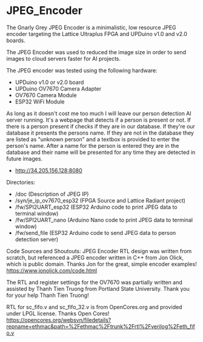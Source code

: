 # JPEG_Encoder

The Gnarly Grey JPEG Encoder is a minimalistic, low resource JPEG encoder targeting the Lattice Ultraplus FPGA and UPDuino v1.0 and v2.0 boards.

The JPEG Encoder was used to reduced the image size in order to send images to cloud servers faster for AI projects.

The JPEG encoder was tested using the following hardware:
  - UPDuino v1.0 or v2.0 board
  - UPDuino OV7670 Camera Adapter
  - OV7670 Camera Module
  - ESP32 WiFi Module
  
As long as it doesn't cost me too much I will leave our person detection AI server running.  It's a webpage that detects if a person is present or not.  If there is a person present if checks if they are in our database.  If they're our database it presents the persons name.  If they are not in the database they are listed as "unknown person" and a textbox is provided to enter the person's name.  After a name for the person is entered they are in the database and their name will be presented for any time they are detected in future images.

  - http://34.205.156.128:8080

Directories:
  - /doc                         (Description of JPEG IP)
  - /syn/je_ip_ov7670_esp32      (FPGA Source and Lattice Radiant project)
  - /fw/SPI2UART_esp32           (ESP32 Arduino code to print JPEG data to terminal window)
  - /fw/SPI2UART_nano            (Arduino Nano code to print JPEG data to terminal window)
  - /fw/send_file                (ESP32 Arduino code to send JPEG data to person detection server)

Code Sources and Shoutouts:
JPEG Encoder RTL design was written from scratch, but referenced a JPEG encoder written in C++ from Jon Olick, which is public domain.  Thanks Jon for the great, simple encoder examples!
https://www.jonolick.com/code.html

The RTL and register settings for the OV7670 was partially written and assisted by Thanh Tien Truong from Portland State University. Thank you for your help Thanh Tien Truong!

RTL for sc_fifo.v and sc_fifo_32.v is from OpenCores.org and provided under LPGL license.  Thanks Open Cores!
https://opencores.org/websvn/filedetails?repname=ethmac&path=%2Fethmac%2Ftrunk%2Frtl%2Fverilog%2Feth_fifo.v
